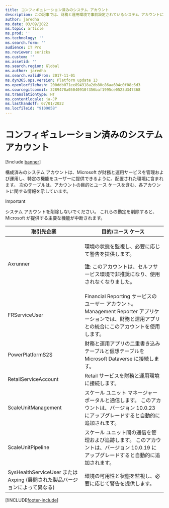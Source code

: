 ```yaml
---
title: コンフィギュレーション済みのシステム アカウント
description: この記事では、財務と運用環境で事前設定されているシステム アカウントについて説明します。
author: jaredha
ms.date: 03/09/2022
ms.topic: article
ms.prod: ''
ms.technology: ''
ms.search.form: ''
audience: IT Pro
ms.reviewer: sericks
ms.custom: ''
ms.assetid: ''
ms.search.region: Global
ms.author: jaredha
ms.search.validFrom: 2017-11-01
ms.dyn365.ops.version: Platform update 13
ms.openlocfilehash: 200ddb071ee894918a2db80c86aa604c0f08c6d3
ms.sourcegitcommit: 3289478a05040910f356baf1995ce0523d347368
ms.translationtype: HT
ms.contentlocale: ja-JP
ms.lasthandoff: 07/01/2022
ms.locfileid: "9109058"
---
```

# <a name="preconfigured-system-accounts"></a>コンフィギュレーション済みのシステム アカウント

[!include [banner](../includes/banner.md)]

構成済みのシステム アカウントは、Microsoft が財務と運用サービスを管理および運用し、特定の機能をユーザーに提供できるように、配置された環境に含まれます。 次のテーブルは、アカウントの目的とユース ケースを含む、各アカウントに関する情報を示しています。  

> [!IMPORTANT] 
> システム アカウントを削除しないでください。 これらの勘定を削除すると、Microsoft が提供する主要な機能が中断されます。

| 取引先企業 | 目的/ユース ケース |
|---|---|
| Axrunner | <p>環境の状態を監視し、必要に応じて警告を提供します。</p><p>**注**: このアカウントは、セルフサービス環境で非推奨になり、使用されなくなりました。</p> |
| FRServiceUser | Financial Reporting サービスのユーザー アカウント。 Management Reporter アプリケーションでは、財務と運用アプリとの統合にこのアカウントを使用します。 |
| PowerPlatformS2S | 財務と運用アプリの二重書き込みテーブルと仮想テーブルを Microsoft Dataverse に接続します。|
| RetailServiceAccount | Retail サービスを財務と運用環境に接続します。 |
| ScaleUnitManagement | スケール ユニット マネージャー ポータルと通信します。 このアカウントは、バージョン 10.0.23 にアップグレードすると自動的に追加されます。 |
| ScaleUnitPipeline | スケール ユニット間の通信を管理および追跡します。 このアカウントは、バージョン 10.0.19 にアップグレードすると自動的に追加されます。 |
| SysHealthServiceUser または Axping (展開された製品バージョンによって異なる) | 環境の可用性と状態を監視し、必要に応じて警告を提供します。 |

[!INCLUDE[footer-include](../../../includes/footer-banner.md)]

